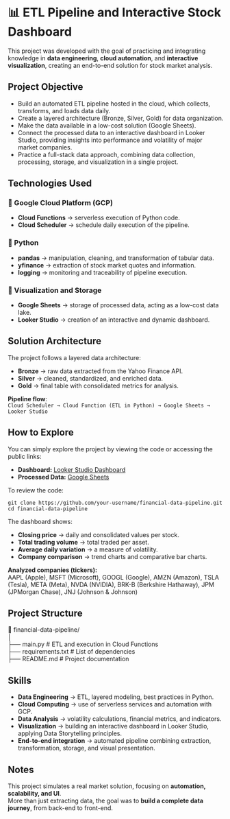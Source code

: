 # 📊 ETL Pipeline and Interactive Stock Dashboard

This project was developed with the goal of practicing and integrating knowledge in **data engineering**, **cloud automation**, and **interactive visualization**, creating an end-to-end solution for stock market analysis.

## Project Objective

- Build an automated ETL pipeline hosted in the cloud, which collects, transforms, and loads data daily.  
- Create a layered architecture (Bronze, Silver, Gold) for data organization.  
- Make the data available in a low-cost solution (Google Sheets).  
- Connect the processed data to an interactive dashboard in Looker Studio, providing insights into performance and volatility of major market companies.  
- Practice a full-stack data approach, combining data collection, processing, storage, and visualization in a single project.  

## Technologies Used

### 🔹 Google Cloud Platform (GCP)
- **Cloud Functions** → serverless execution of Python code.  
- **Cloud Scheduler** → schedule daily execution of the pipeline.  

### 🔹 Python
- **pandas** → manipulation, cleaning, and transformation of tabular data.  
- **yfinance** → extraction of stock market quotes and information.  
- **logging** → monitoring and traceability of pipeline execution.  

### 🔹 Visualization and Storage
- **Google Sheets** → storage of processed data, acting as a low-cost data lake.  
- **Looker Studio** → creation of an interactive and dynamic dashboard.  

## Solution Architecture

The project follows a layered data architecture:

- **Bronze** → raw data extracted from the Yahoo Finance API.  
- **Silver** → cleaned, standardized, and enriched data.  
- **Gold** → final table with consolidated metrics for analysis.  

**Pipeline flow**:  
`Cloud Scheduler → Cloud Function (ETL in Python) → Google Sheets → Looker Studio`  

## How to Explore

You can simply explore the project by viewing the code or accessing the public links:  

- **Dashboard:** [Looker Studio Dashboard](https://lookerstudio.google.com/u/0/reporting/b1fd8ae3-8545-458c-b6e4-0d2d236d86e5/page/bAjWF)  
- **Processed Data:** [Google Sheets](https://docs.google.com/spreadsheets/d/1H779bzHVLrPaaHEuLEIRsJt1OdSXKBu02GmlhST2EjI/)  

To review the code:  
```
git clone https://github.com/your-username/financial-data-pipeline.git
cd financial-data-pipeline
```

The dashboard shows:  
- **Closing price** → daily and consolidated values per stock.  
- **Total trading volume** → total traded per asset.  
- **Average daily variation** → a measure of volatility.  
- **Company comparison** → trend charts and comparative bar charts.  

**Analyzed companies (tickers):**  
AAPL (Apple), MSFT (Microsoft), GOOGL (Google), AMZN (Amazon), TSLA (Tesla), META (Meta), NVDA (NVIDIA), BRK-B (Berkshire Hathaway), JPM (JPMorgan Chase), JNJ (Johnson & Johnson)

## Project Structure

📂 financial-data-pipeline/  
│  
├── main.py # ETL and execution in Cloud Functions  
├── requirements.txt # List of dependencies  
├── README.md # Project documentation  

## Skills

- **Data Engineering** → ETL, layered modeling, best practices in Python.  
- **Cloud Computing** → use of serverless services and automation with GCP.  
- **Data Analysis** → volatility calculations, financial metrics, and indicators.  
- **Visualization** → building an interactive dashboard in Looker Studio, applying Data Storytelling principles.  
- **End-to-end integration** → automated pipeline combining extraction, transformation, storage, and visual presentation.  

## Notes

This project simulates a real market solution, focusing on **automation, scalability, and UI**.  
More than just extracting data, the goal was to **build a complete data journey**, from back-end to front-end.


